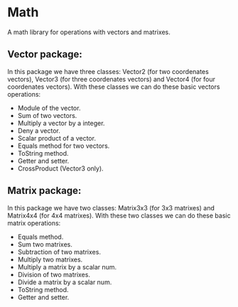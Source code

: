 # Math
A math library for operations with vectors and matrixes.

## Vector package:
In this package we have three classes: Vector2 (for two coordenates vectors), Vector3 (for three coordenates vectors) and Vector4 (for four coordenates vectors). With these classes we can do these basic vectors operations:
 - Module of the vector.
 - Sum of two vectors.
 - Multiply a vector by a integer.
 - Deny a vector.
 - Scalar product of a vector.
 - Equals method for two vectors.
 - ToString method.
 - Getter and setter.
 - CrossProduct (Vector3 only).

## Matrix package:
In this package we have two classes: Matrix3x3 (for 3x3 matrixes) and Matrix4x4 (for 4x4 matrixes). With these two classes we can do these basic matrix operations:
 - Equals method.
 - Sum two matrixes.
 - Subtraction of two matrixes.
 - Multiply two matrixes.
 - Multiply a matrix by a scalar num.
 - Division of two matrixes.
 - Divide a matrix by a scalar num.
 - ToString method.
 - Getter and setter.

